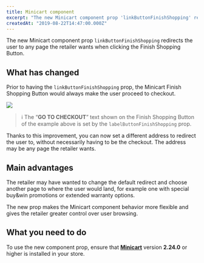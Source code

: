 ```yaml
---
title: Minicart component 
excerpt: "The new Minicart component prop 'linkButtonFinishShopping' redirects the user to any page the retailer wants when clicking the Finish Shopping Button."
createdAt: "2019-08-22T14:47:00.000Z"
---
```


The new Minicart component prop `linkButtonFinishShopping` redirects the user to any page the retailer wants when clicking the Finish Shopping Button.

## What has changed

Prior to having the  `linkButtonFinishShopping` prop, the Minicart Finish Shopping Button would always make the user proceed to checkout.

![](https://user-images.githubusercontent.com/52087100/63535533-0a8d4d00-c4e8-11e9-8e37-28e5990e8b5d.png)

> ℹ️ The “__GO TO CHECKOUT__” text shown on the Finish Shopping Button of the example above is set by the `labelButtonFinishShopping` prop.

Thanks to this improvement, you can now set a different address to redirect the user to, without necessarily having to be the checkout. The address may be any page the retailer wants.

## Main advantages

The retailer may have wanted to change the default redirect and choose another page to where the user would land, for example one with special buy&win promotions or extended warranty options.

The new prop makes the Minicart component behavior more flexible and gives the retailer greater control over user browsing.

## What you need to do

To use the new component prop, ensure that [__Minicart__](https://github.com/vtex-apps/minicart) version __2.24.0__ or higher is installed in your store.
